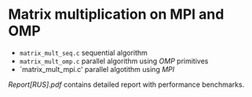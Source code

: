 # Matrix multiplication on MPI and OMP

*   `matrix_mult_seq.c` sequential algorithm
*   `matrix_mult_omp.c` parallel algorithm using *OMP* primitives
*   `matrix_mult_mpi.c' parallel algotithm using *MPI*

_Report[RUS].pdf_ contains detailed report with performance benchmarks.
